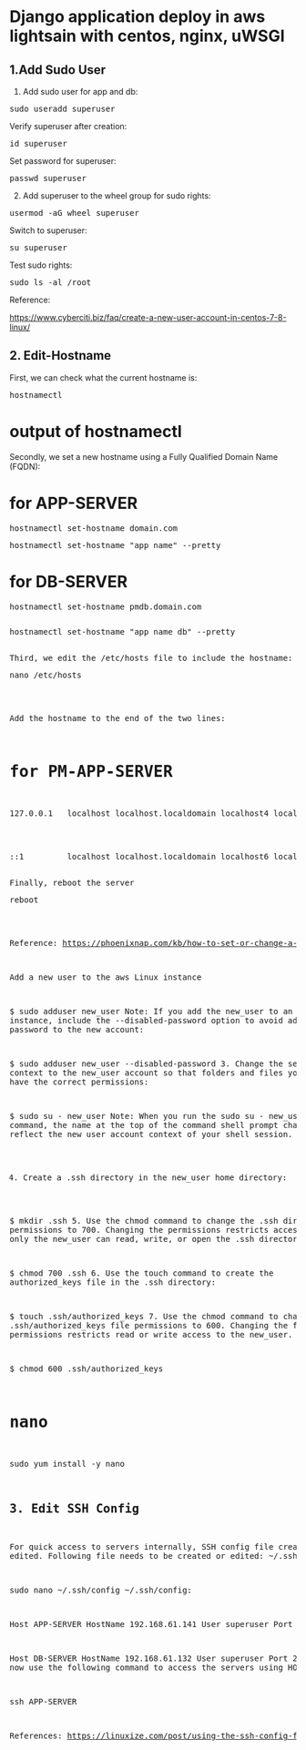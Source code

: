 # Django application deploy in aws lightsain with centos, nginx, uWSGI

## 1.Add Sudo User

1. Add sudo user for app and db:
<pre>sudo useradd superuser</pre>

Verify superuser after creation:
<pre>id superuser</pre>

Set password for superuser:
<pre>passwd superuser</pre>

2. Add superuser to the wheel group for sudo rights:
<pre>usermod -aG wheel superuser</pre>

Switch to superuser:
<pre>su superuser</pre>

Test sudo rights:
<pre>sudo ls -al /root</pre>

Reference:

https://www.cyberciti.biz/faq/create-a-new-user-account-in-centos-7-8-linux/



## 2. Edit-Hostname

First, we can check what the current hostname is: <pre>hostnamectl</pre>
# output of hostnamectl

Secondly, we set a new hostname using a Fully Qualified Domain Name (FQDN):
# for APP-SERVER
<pre>hostnamectl set-hostname domain.com</pre>
<pre>hostnamectl set-hostname "app name" --pretty</pre>

# for DB-SERVER
<pre>hostnamectl set-hostname pmdb.domain.com<pre>
<pre>hostnamectl set-hostname "app name db" --pretty<pre>

Third, we edit the /etc/hosts file to include the hostname:
<pre>nano /etc/hosts</pre>

Add the hostname to the end of the two lines:

# for PM-APP-SERVER
<pre>127.0.0.1   localhost localhost.localdomain localhost4 localhost4.localdomain4 domain.com</pre>
<pre>::1         localhost localhost.localdomain localhost6 localhost6.localdomain6 domain.com<pre>

Finally, reboot the server
<pre>reboot</pre>

Reference:
https://phoenixnap.com/kb/how-to-set-or-change-a-hostname-in-centos-7




Add a new user to the aws Linux instance

$ sudo adduser new_user
Note: If you add the new_user to an Ubuntu instance, include the --disabled-password option to avoid adding a password to the new account:

$ sudo adduser new_user --disabled-password
3. Change the security context to the new_user account so that folders and files you create have the correct permissions:

$ sudo su - new_user
Note: When you run the sudo su - new_user command, the name at the top of the command shell prompt changes to reflect the new user account context of your shell session.

4. Create a .ssh directory in the new_user home directory:

$ mkdir .ssh
5. Use the chmod command to change the .ssh directory's permissions to 700. Changing the permissions restricts access so that only the new_user can read, write, or open the .ssh directory.

$ chmod 700 .ssh
6. Use the touch command to create the authorized_keys file in the .ssh directory:

$ touch .ssh/authorized_keys
7. Use the chmod command to change the .ssh/authorized_keys file permissions to 600. Changing the file permissions restricts read or write access to the new_user.

$ chmod 600 .ssh/authorized_keys

# nano
sudo yum install -y nano

## 3. Edit SSH Config
For quick access to servers internally, SSH config file created or edited.
Following file needs to be created or edited: ~/.ssh/config:

sudo nano ~/.ssh/config
~/.ssh/config:

Host APP-SERVER
    HostName 192.168.61.141
    User superuser
    Port 22
    
Host DB-SERVER
    HostName 192.168.61.132
    User superuser
    Port 22
We can now use the following command to access the servers using HOST name:

ssh APP-SERVER

References:
https://linuxize.com/post/using-the-ssh-config-file/
